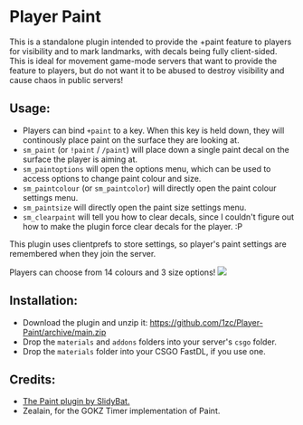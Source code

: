 # Player Paint

This is a standalone plugin intended to provide the +paint feature to players for visibility and to mark landmarks, with decals being fully client-sided. This is ideal for movement game-mode servers that want to provide the feature to players, but do not want it to be abused to destroy visibility and cause chaos in public servers! 

## Usage:

* Players can bind `+paint` to a key. When this key is held down, they will continously place paint on the surface they are looking at. 
* `sm_paint` (or `!paint` / `/paint`) will place down a single paint decal on the surface the player is aiming at.
* `sm_paintoptions` will open the options menu, which can be used to access options to change paint colour and size.
* `sm_paintcolour` (or `sm_paintcolor`) will directly open the paint colour settings menu.
* `sm_paintsize` will directly open the paint size settings menu.
* `sm_clearpaint` will tell you how to clear decals, since I couldn't figure out how to make the plugin force clear decals for the player. :P

This plugin uses clientprefs to store settings, so player's paint settings are remembered when they join the server. 

Players can choose from 14 colours and 3 size options! 
![](https://infra.s-ul.eu/xc7Q48Ki)

## Installation:

* Download the plugin and unzip it: https://github.com/1zc/Player-Paint/archive/main.zip
* Drop the `materials` and `addons` folders into your server's `csgo` folder.
* Drop the `materials` folder into your CSGO FastDL, if you use one.

## Credits:

* [The Paint plugin by SlidyBat.](https://forums.alliedmods.net/showthread.php?p=2541664)
* Zealain, for the GOKZ Timer implementation of Paint.
